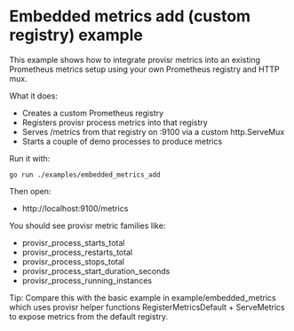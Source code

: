 # Embedded metrics add (custom registry) example

This example shows how to integrate provisr metrics into an existing Prometheus
metrics setup using your own Prometheus registry and HTTP mux.

What it does:
- Creates a custom Prometheus registry
- Registers provisr process metrics into that registry
- Serves /metrics from that registry on :9100 via a custom http.ServeMux
- Starts a couple of demo processes to produce metrics

Run it with:

```shell
go run ./examples/embedded_metrics_add
```

Then open:

- http://localhost:9100/metrics

You should see provisr metric families like:
- provisr_process_starts_total
- provisr_process_restarts_total
- provisr_process_stops_total
- provisr_process_start_duration_seconds
- provisr_process_running_instances

Tip: Compare this with the basic example in example/embedded_metrics which uses
provisr helper functions RegisterMetricsDefault + ServeMetrics to expose metrics
from the default registry.
